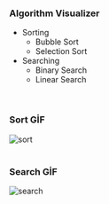 ### Algorithm Visualizer 

- Sorting
  - Bubble Sort
  - Selection Sort
- Searching
  - Binary Search
  - Linear Search


<br>

### Sort GİF
![sort](https://github.com/enesylmzx42/Algorithm-Visualizer/assets/117593621/b5c7bf3d-ec88-4f69-8d2b-6b0f9d1f131d)
<br>
<br>
### Search GİF
![search](https://github.com/enesylmzx42/Algorithm-Visualizer/assets/117593621/4cc53f7b-cffd-4e2d-b30c-0d1edf2f3646)






